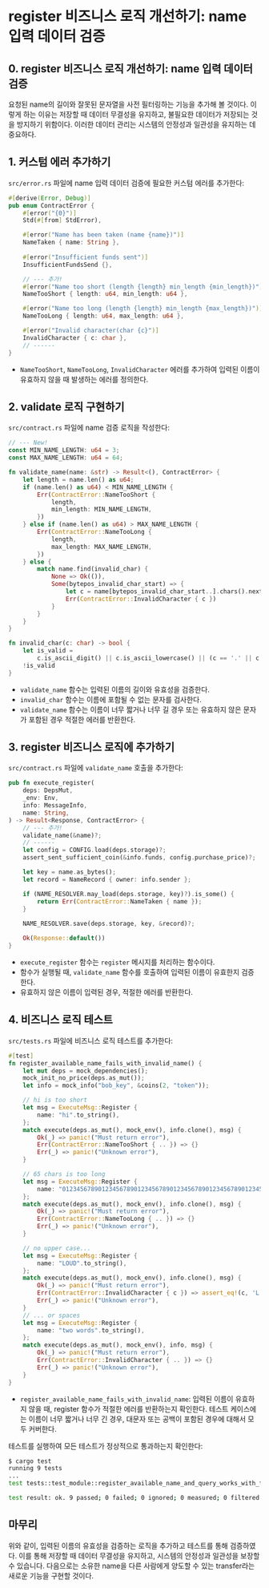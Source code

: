 # register 비즈니스 로직 개선하기: name 입력 데이터 검증

## 0. register 비즈니스 로직 개선하기: name 입력 데이터 검증
요청된 name의 길이와 잘못된 문자열을 사전 필터링하는 기능을 추가해 볼 것이다. 이렇게 하는 이유는 저장할 때 데이터 무결성을 유지하고, 불필요한 데이터가 저장되는 것을 방지하기 위함이다. 이러한 데이터 관리는 시스템의 안정성과 일관성을 유지하는 데 중요하다.

## 1. 커스텀 에러 추가하기
`src/error.rs` 파일에 name 입력 데이터 검증에 필요한 커스텀 에러를 추가한다:
```rust
#[derive(Error, Debug)]
pub enum ContractError {
    #[error("{0}")]
    Std(#[from] StdError),

    #[error("Name has been taken (name {name})")]
    NameTaken { name: String },
    
    #[error("Insufficient funds sent")]
    InsufficientFundsSend {},

    // --- 추가!
    #[error("Name too short (length {length} min_length {min_length})")]
    NameTooShort { length: u64, min_length: u64 },

    #[error("Name too long (length {length} min_length {max_length})")]
    NameTooLong { length: u64, max_length: u64 },

    #[error("Invalid character(char {c}")]
    InvalidCharacter { c: char },
    // ------
}
```
- `NameTooShort`, `NameTooLong`, `InvalidCharacter` 에러를 추가하여 입력된 이름이 유효하지 않을 때 발생하는 에러를 정의한다. 

## 2. validate 로직 구현하기 
`src/contract.rs` 파일에 name 검증 로직을 작성한다:
```rust
// --- New!
const MIN_NAME_LENGTH: u64 = 3;
const MAX_NAME_LENGTH: u64 = 64;

fn validate_name(name: &str) -> Result<(), ContractError> {
    let length = name.len() as u64;
    if (name.len() as u64) < MIN_NAME_LENGTH {
        Err(ContractError::NameTooShort {
            length,
            min_length: MIN_NAME_LENGTH,
        })
    } else if (name.len() as u64) > MAX_NAME_LENGTH {
        Err(ContractError::NameTooLong {
            length,
            max_length: MAX_NAME_LENGTH,
        })
    } else {
        match name.find(invalid_char) {
            None => Ok(()),
            Some(bytepos_invalid_char_start) => {
                let c = name[bytepos_invalid_char_start..].chars().next().unwrap();
                Err(ContractError::InvalidCharacter { c })
            }
        }
    }
}

fn invalid_char(c: char) -> bool {
    let is_valid =
        c.is_ascii_digit() || c.is_ascii_lowercase() || (c == '.' || c == '-' || c == '_');
    !is_valid
}
```
- `validate_name` 함수는 입력된 이름의 길이와 유효성을 검증한다.
- `invalid_char` 함수는 이름에 포함될 수 없는 문자를 검사한다.
- `validate_name` 함수는 이름이 너무 짧거나 너무 길 경우 또는 유효하지 않은 문자가 포함된 경우 적절한 에러를 반환한다. 

## 3. register 비즈니스 로직에 추가하기 
`src/contract.rs` 파일에 `validate_name` 호출을 추가한다:
```rust 
pub fn execute_register(
    deps: DepsMut,
    _env: Env,
    info: MessageInfo,
    name: String,
) -> Result<Response, ContractError> {
    // --- 추가!
    validate_name(&name)?;
    // ------
    let config = CONFIG.load(deps.storage)?;
    assert_sent_sufficient_coin(&info.funds, config.purchase_price)?;

    let key = name.as_bytes();
    let record = NameRecord { owner: info.sender };

    if (NAME_RESOLVER.may_load(deps.storage, key)?).is_some() {
        return Err(ContractError::NameTaken { name });
    }
    
    NAME_RESOLVER.save(deps.storage, key, &record)?;

    Ok(Response::default())
}
```
- `execute_register` 함수는 `register` 메시지를 처리하는 함수이다.
- 함수가 실행될 때, `validate_name` 함수를 호출하여 입력된 이름이 유효한지 검증한다.
- 유효하지 않은 이름이 입력된 경우, 적절한 에러를 반환한다. 

## 4. 비즈니스 로직 테스트 
`src/tests.rs` 파일에 비즈니스 로직 테스트를 추가한다:
```rust
#[test]
fn register_available_name_fails_with_invalid_name() {
    let mut deps = mock_dependencies();
    mock_init_no_price(deps.as_mut());
    let info = mock_info("bob_key", &coins(2, "token"));

    // hi is too short
    let msg = ExecuteMsg::Register {
        name: "hi".to_string(),
    };
    match execute(deps.as_mut(), mock_env(), info.clone(), msg) {
        Ok(_) => panic!("Must return error"),
        Err(ContractError::NameTooShort { .. }) => {}
        Err(_) => panic!("Unknown error"),
    }

    // 65 chars is too long
    let msg = ExecuteMsg::Register {
        name: "01234567890123456789012345678901234567890123456789012345678901234".to_string(),
    };
    match execute(deps.as_mut(), mock_env(), info.clone(), msg) {
        Ok(_) => panic!("Must return error"),
        Err(ContractError::NameTooLong { .. }) => {}
        Err(_) => panic!("Unknown error"),
    }

    // no upper case...
    let msg = ExecuteMsg::Register {
        name: "LOUD".to_string(),
    };
    match execute(deps.as_mut(), mock_env(), info.clone(), msg) {
        Ok(_) => panic!("Must return error"),
        Err(ContractError::InvalidCharacter { c }) => assert_eq!(c, 'L'),
        Err(_) => panic!("Unknown error"),
    }
    // ... or spaces
    let msg = ExecuteMsg::Register {
        name: "two words".to_string(),
    };
    match execute(deps.as_mut(), mock_env(), info, msg) {
        Ok(_) => panic!("Must return error"),
        Err(ContractError::InvalidCharacter { .. }) => {}
        Err(_) => panic!("Unknown error"),
    }
}
```
- `register_available_name_fails_with_invalid_name`: 입력된 이름이 유효하지 않을 때, register 함수가 적절한 에러를 반환하는지 확인한다. 테스트 케이스에는 이름이 너무 짧거나 너무 긴 경우, 대문자 또는 공백이 포함된 경우에 대해서 모두 커버한다.

테스트를 실행하여 모든 테스트가 정상적으로 통과하는지 확인한다:
```sh
$ cargo test
running 9 tests
...
test tests::test_module::register_available_name_and_query_works_with_fees ... ok

test result: ok. 9 passed; 0 failed; 0 ignored; 0 measured; 0 filtered out; finished in 0.00s
```

## 마무리
위와 같이, 입력된 이름의 유효성을 검증하는 로직을 추가하고 테스트를 통해 검증하였다. 이를 통해 저장할 때 데이터 무결성을 유지하고, 시스템의 안정성과 일관성을 보장할 수 있습니다. 다음으로는 소유한 name을 다른 사람에게 양도할 수 있는 transfer라는 새로운 기능을 구현할 것이다.






